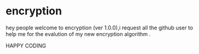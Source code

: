 # encryption

hey people welcome to encryption (ver 1.0.0),i request all the github user to help me for the evalution of my new encryption algorithm .


HAPPY CODING 
